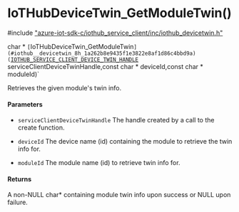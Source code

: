 # IoTHubDeviceTwin_GetModuleTwin()

\#include ["azure-iot-sdk-c/iothub_service_client/inc/iothub_devicetwin.h"](../iot-c-ref-iothub-devicetwin-h.md)  

char * `[`IoTHubDeviceTwin_GetModuleTwin`](#iothub__devicetwin_8h_1a262b8e9435f1e3822e8af1d86c4bbd9a)(`[`IOTHUB_SERVICE_CLIENT_DEVICE_TWIN_HANDLE`](#iothub__devicetwin_8h_1a3394032bf6208c794f399ddfd45471c3) serviceClientDeviceTwinHandle,const char * deviceId,const char * moduleId)`

Retrieves the given module's twin info.

#### Parameters
* `serviceClientDeviceTwinHandle` The handle created by a call to the create function. 

* `deviceId` The device name (id) containing the module to retrieve the twin info for. 

* `moduleId` The module name (id) to retrieve twin info for.

#### Returns
A non-NULL char* containing module twin info upon success or NULL upon failure.

